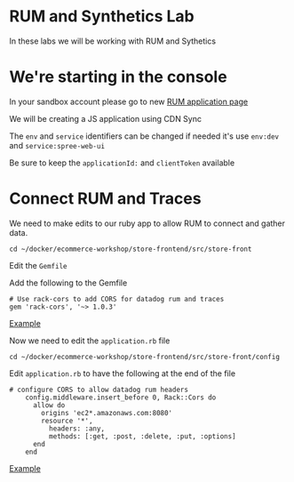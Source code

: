 # RUM and Synthetics Lab

In these labs we will be working with RUM and Sythetics

# We're starting in the console 

In your sandbox account please go to new [RUM application page](https://app.datadoghq.com/rum/application/create)

We will be creating a JS application using CDN Sync 

The `env` and `service` identifiers can be changed if needed it's use `env:dev` and `service:spree-web-ui` 

Be sure to keep the `applicationId:` and `clientToken` available

# Connect RUM and Traces

We need to make edits to our ruby app to allow RUM to connect and gather data.

`cd ~/docker/ecommerce-workshop/store-frontend/src/store-front`

Edit the `Gemfile` 

Add the following to the Gemfile 

```
# Use rack-cors to add CORS for datadog rum and traces
gem 'rack-cors', '~> 1.0.3'
```
[Example](https://github.com/ScottMabeDDHQ/tps-bootcamp/blob/f11675c2316be56231765a03bab878f11e0fd9ac/docker/store-frontend/src/store-front/Gemfile#L21)

Now we need to edit the `application.rb` file 

`cd ~/docker/ecommerce-workshop/store-frontend/src/store-front/config`

Edit `application.rb` to have the following at the end of the file 

```
# configure CORS to allow datadog rum headers
    config.middleware.insert_before 0, Rack::Cors do
      allow do
        origins 'ec2*.amazonaws.com:8080'
        resource '*',
          headers: :any,
          methods: [:get, :post, :delete, :put, :options]
      end
    end
```
[Example](https://github.com/ScottMabeDDHQ/tps-bootcamp/blob/f11675c2316be56231765a03bab878f11e0fd9ac/docker/store-frontend/src/store-front/config/application.rb#L47)


